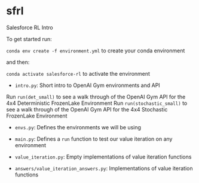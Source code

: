 # sfrl
Salesforce RL Intro

To get started run:

`conda env create -f environment.yml` to create your conda environment

and then:

`conda activate salesforce-rl` to activate the environment


- `intro.py`: Short intro to OpenAI Gym environments and API

Run `run(det_small)` to see a walk through of the OpenAI Gym API for the 4x4 Deterministic FrozenLake Environment
Run `run(stochastic_small)` to see a walk through of the OpenAI Gym API for the 4x4 Stochastic FrozenLake Environment 

- `envs.py`: Defines the environments we will be using


- `main.py`: Defines a `run` function to test our value iteration on any environment


- `value_iteration.py`: Empty implementations of value iteration functions


- `answers/value_iteration_answers.py`: Implementations of value iteration functions
